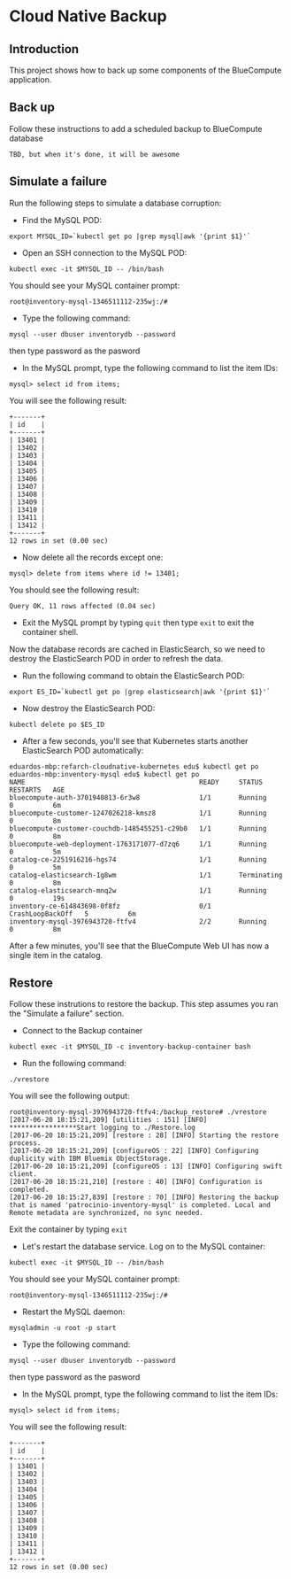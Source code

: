 # Cloud Native Backup

## Introduction

This project shows how to back up some components of the BlueCompute application.

## Back up

Follow these instructions to add a scheduled backup to BlueCompute database

``` TBD, but when it's done, it will be awesome ```

## Simulate a failure

Run the following steps to simulate a database corruption:

* Find the MySQL POD:

```
export MYSQL_ID=`kubectl get po |grep mysql|awk '{print $1}'`
```

* Open an SSH connection to the MySQL POD:

```
kubectl exec -it $MYSQL_ID -- /bin/bash
```

You should see your MySQL container prompt:
```
root@inventory-mysql-1346511112-235wj:/#
```

* Type the following command:
```
mysql --user dbuser inventorydb --password
```
then type password as the pasword

* In the MySQL prompt, type the following command to list the item IDs:

```
mysql> select id from items;
```

You will see the following result:
```
+-------+
| id    |
+-------+
| 13401 |
| 13402 |
| 13403 |
| 13404 |
| 13405 |
| 13406 |
| 13407 |
| 13408 |
| 13409 |
| 13410 |
| 13411 |
| 13412 |
+-------+
12 rows in set (0.00 sec)
```

* Now delete all the records except one:

```
mysql> delete from items where id != 13401;
```

You should see the following result:

```
Query OK, 11 rows affected (0.04 sec)
```

* Exit the MySQL prompt by typing `quit` then type `exit` to exit the container shell.

Now the database records are cached in ElasticSearch, so we need to destroy the ElasticSearch POD in order to refresh the data.

* Run the following command to obtain the ElasticSearch POD:

```
export ES_ID=`kubectl get po |grep elasticsearch|awk '{print $1}'`
```

* Now destroy the ElasticSearch POD:

```
kubectl delete po $ES_ID
```

* After a few seconds, you'll see that Kubernetes starts another ElasticSearch POD automatically:

```
eduardos-mbp:refarch-cloudnative-kubernetes edu$ kubectl get po
eduardos-mbp:inventory-mysql edu$ kubectl get po
NAME                                            READY     STATUS             RESTARTS   AGE
bluecompute-auth-3701940813-6r3w8               1/1       Running            0          6m
bluecompute-customer-1247026218-kmsz8           1/1       Running            0          8m
bluecompute-customer-couchdb-1485455251-c29b0   1/1       Running            0          8m
bluecompute-web-deployment-1763171077-d7zq6     1/1       Running            0          5m
catalog-ce-2251916216-hgs74                     1/1       Running            0          5m
catalog-elasticsearch-1g8wm                     1/1       Terminating        0          8m
catalog-elasticsearch-mnq2w                     1/1       Running            0          19s
inventory-ce-614843698-0f8fz                    0/1       CrashLoopBackOff   5          6m
inventory-mysql-3976943720-ftfv4                2/2       Running            0          8m

```

After a few minutes, you'll see that the BlueCompute Web UI has now a single item in the catalog.

## Restore

Follow these instrutions to restore the backup. This step assumes you ran the "Simulate a failure" section.

* Connect to the Backup container
```
kubectl exec -it $MYSQL_ID -c inventory-backup-container bash
```

* Run the following command:
```
./vrestore
```

You will see the following output:

```
root@inventory-mysql-3976943720-ftfv4:/backup_restore# ./vrestore
[2017-06-20 18:15:21,209] [utilities : 151] [INFO] *****************Start logging to ./Restore.log
[2017-06-20 18:15:21,209] [restore : 28] [INFO] Starting the restore process.
[2017-06-20 18:15:21,209] [configureOS : 22] [INFO] Configuring duplicity with IBM Bluemix ObjectStorage.
[2017-06-20 18:15:21,209] [configureOS : 13] [INFO] Configuring swift client.
[2017-06-20 18:15:21,210] [restore : 40] [INFO] Configuration is completed.
[2017-06-20 18:15:27,839] [restore : 70] [INFO] Restoring the backup that is named 'patrocinio-inventory-mysql' is completed. Local and Remote metadata are synchronized, no sync needed.
```

Exit the container by typing `exit`

* Let's restart the database service. Log on to the MySQL container:

```
kubectl exec -it $MYSQL_ID -- /bin/bash
```

You should see your MySQL container prompt:
```
root@inventory-mysql-1346511112-235wj:/#
```

* Restart the MySQL daemon:

```
mysqladmin -u root -p start
```

* Type the following command:
```
mysql --user dbuser inventorydb --password
```
then type password as the pasword

* In the MySQL prompt, type the following command to list the item IDs:

```
mysql> select id from items;
```

You will see the following result:
```
+-------+
| id    |
+-------+
| 13401 |
| 13402 |
| 13403 |
| 13404 |
| 13405 |
| 13406 |
| 13407 |
| 13408 |
| 13409 |
| 13410 |
| 13411 |
| 13412 |
+-------+
12 rows in set (0.00 sec)
```



